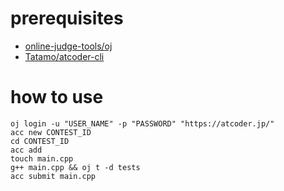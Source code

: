 # prerequisites

- [online-judge-tools/oj](https://github.com/online-judge-tools/oj)
- [Tatamo/atcoder-cli](https://github.com/Tatamo/atcoder-cli)

# how to use

```
oj login -u "USER_NAME" -p "PASSWORD" "https://atcoder.jp/"
acc new CONTEST_ID
cd CONTEST_ID
acc add
touch main.cpp
g++ main.cpp && oj t -d tests
acc submit main.cpp
```

